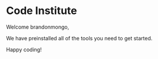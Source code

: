 # Code Institute

Welcome brandonmongo,

We have preinstalled all of the tools you need to get started.

Happy coding!